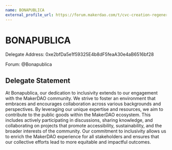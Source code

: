 ```yaml
---
name: BONAPUBLICA
external_profile_url: https://forum.makerdao.com/t/cvc-creation-regenerative-finance-cvc/20354
---
```


# BONAPUBLICA
Delegate Address: 0xe2bfDa5e1f59325E4b8dF5feaA30e4aB6516bf28  

Forum: @Bonapublica  

## Delegate Statement

At Bonapublica, our dedication to inclusivity extends to our engagement with the MakerDAO community. We strive to foster an environment that embraces and encourages collaboration across various backgrounds and perspectives. By leveraging our unique expertise and resources, we aim to contribute to the public goods within the MakerDAO ecosystem. This includes actively participating in discussions, sharing knowledge, and collaborating on projects that promote accessibility, sustainability, and the broader interests of the community. Our commitment to inclusivity allows us to enrich the MakerDAO experience for all stakeholders and ensures that our collective efforts lead to more equitable and impactful outcomes.